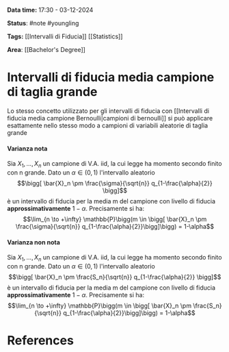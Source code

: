 **Data time:** 17:30 - 03-12-2024

**Status**: #note #youngling 

**Tags:** [[Intervalli di Fiducia]] [[Statistics]]

**Area**: [[Bachelor's Degree]]
# Intervalli di fiducia media campione di taglia grande

Lo stesso concetto utilizzato per gli intervalli di fiducia con [[Intervalli di fiducia media campione Bernoulli|campioni di bernoulli]] si può applicare esattamente nello stesso modo a campioni di variabili aleatorie di taglia grande 
#### Varianza nota
Sia $X_1, \dots, X_n$ un campione di V.A. iid, la cui legge ha momento secondo finito con n grande. Dato un $\alpha \in (0,1)$ l'intervallo aleatorio
$$\bigg[  \bar{X}_n \pm \frac{\sigma}{\sqrt{n}} q_{1-\frac{\alpha}{2}} \bigg]$$
è un intervallo di fiducia per la media m del campione con livello di fiducia **approssimativamente** $1-\alpha$. Precisamente si ha:
$$\lim_{n \to +\infty} \mathbb{P}\bigg(m \in \bigg[ \bar{X}_n \pm \frac{\sigma}{\sqrt{n}} q_{1-\frac{\alpha}{2}}\bigg]\bigg) = 1-\alpha$$
#### Varianza non nota
Sia $X_1, \dots, X_n$ un campione di V.A. iid, la cui legge ha momento secondo finito con n grande. Dato un $\alpha \in (0,1)$ l'intervallo aleatorio
$$\bigg[  \bar{X}_n \pm \frac{S_n}{\sqrt{n}} q_{1-\frac{\alpha}{2}} \bigg]$$
è un intervallo di fiducia per la media m del campione con livello di fiducia **approssimativamente** $1-\alpha$. Precisamente si ha:
$$\lim_{n \to +\infty} \mathbb{P}\bigg(m \in \bigg[ \bar{X}_n \pm \frac{S_n}{\sqrt{n}} q_{1-\frac{\alpha}{2}}\bigg]\bigg) = 1-\alpha$$
# References